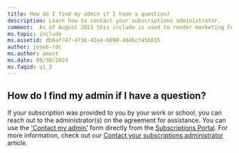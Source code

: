 ```yaml
---
title: How do I find my admin if I have a question?
description: Learn how to contact your subscriptions administrator.
comment:  As of August 2023 this include is used to render marketing FAQ content for VS Subscriptions in the following portals - VSCom, Manage, and My portals. It was not used for learn.microsoft.com content at that time.  SMEs are Evan Windom and Larissa Crawford of Red Door Collaborative and Sharvari Dighe.
ms.topic: include
ms.assetid: db6af747-4736-42e4-b090-404bcf45b015
author: joseb-rdc
ms.author: amast
ms.date: 09/30/2024
ms.faqid: q1_3
---
```


## How do I find my admin if I have a question?

If your subscription was provided to you by your work or school, you can reach out to the administrator(s) on the agreement for assistance. You can use the ['Contact my admin'](https://my.visualstudio.com/Subscriptions?DisplayContactMyAdminForm=true) form directly from the [Subscriptions Portal](https://my.visualstudio.com/benefits). For more information, check out our [Contact your subscriptions administrator](https://learn.microsoft.com/visualstudio/subscriptions/contact-my-admin) article.
